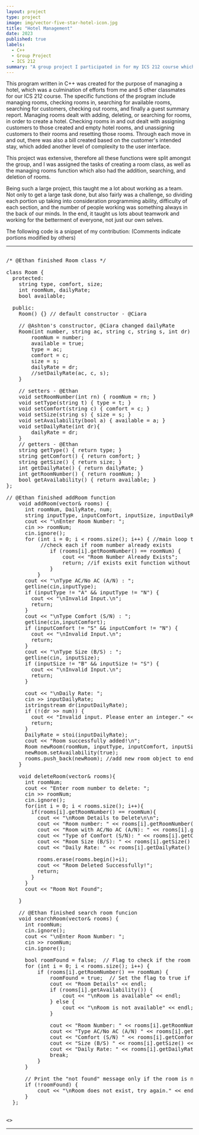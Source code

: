 ```yaml
---
layout: project
type: project
image: img/vector-five-star-hotel-icon.jpg
title: "Hotel Management"
date: 2023
published: true
labels:
  - C++
  - Group Project
  - ICS 212
summary: "A group project I participated in for my ICS 212 course which functions to manage a hotel."
---
```


This program written in C++ was created for the purpose of managing a hotel, which was a culmination of efforts from me and 5 other classmates for our ICS 212 course. The specific functions of the program include managing rooms, checking rooms in, searching for available rooms, searching for customers, checking out rooms, and finally a guest summary report. Managing rooms dealt with adding, deleting, or searching for rooms, in order to create a hotel. Checking rooms in and out dealt with assigning customers to those created and empty hotel rooms, and unassigning customers to their rooms and resetting those rooms. Through each move in and out, there was also a bill created based on the customer's intended stay, which added another level of complexity to the user interface. 

This project was extensive, therefore all these functions were split amongst the group, and I was assigned the tasks of creating a room class, as well as the managing rooms function which also had the addition, searching, and deletion of rooms. 

Being such a large project, this taught me a lot about working as a team. Not only to get a large task done, but also fairly was a challenge, so dividing each portion up taking into consideration programming ability, difficulty of each section, and the number of people working was something always in the back of our minds. In the end, it taught us lots about teamwork and working for the betterment of everyone, not just our own selves. 

The following code is a snippet of my contribution: (Comments indicate portions modified by others)

<hr>

<pre>

/* @Ethan finished Room class */
  
class Room {
  protected:
    string type, comfort, size;
    int roomNum, dailyRate;
    bool available;

  public:
    Room() {} // default constructor - @Ciara

    // @Ashton's constructor, @Ciara changed dailyRate
    Room(int number, string ac, string c, string s, int dr) {
        roomNum = number;
        available = true;
        type = ac;
        comfort = c;
        size = s;
        dailyRate = dr;
        //setDailyRate(ac, c, s);
    }

    // setters - @Ethan
    void setRoomNumber(int rn) { roomNum = rn; }
    void setType(string t) { type = t; }
    void setComfort(string c) { comfort = c; }
    void setSize(string s) { size = s; }
    void setAvailability(bool a) { available = a; }
    void setDailyRate(int dr){
        dailyRate = dr;
    }
    // getters - @Ethan
    string getType() { return type; }
    string getComfort() { return comfort; }
    string getSize() { return size; }
    int getDailyRate() { return dailyRate; }
    int getRoomNumber() { return roomNum; }
    bool getAvailability() { return available; }
};

// @Ethan finished addRoom function
    void addRoom(vector<Room>& rooms) {
      int roomNum, DailyRate, num;
      string inputType, inputComfort, inputSize, inputDailyRate;
      cout << "\nEnter Room Number: ";
      cin >> roomNum;
      cin.ignore();
      for (int i = 0; i < rooms.size(); i++) { //main loop that starts at begining  
           //check each if room number already exists
              if (rooms[i].getRoomNumber() == roomNum) {
                  cout << "Room Number Already Exists";
                  return; //if exists exit function without adding room
              }
          }
      cout << "\nType AC/No AC (A/N) : ";
      getline(cin,inputType);
      if (inputType != "A" && inputType != "N") {
        cout << "\nInvalid Input.\n";
        return;
      }
      cout << "\nType Comfort (S/N) : ";
      getline(cin,inputComfort);
      if (inputComfort != "S" && inputComfort != "N") {
        cout << "\nInvalid Input.\n";
        return;
      }
      cout << "\nType Size (B/S) : ";
      getline(cin, inputSize);
      if (inputSize != "B" && inputSize != "S") {
        cout << "\nInvalid Input.\n";
        return;
      }
      
      cout << "\nDaily Rate: ";
      cin >> inputDailyRate;
      istringstream dr(inputDailyRate);
      if (!(dr >> num)) {
        cout << "Invalid input. Please enter an integer." << endl;
        return;
      }
      DailyRate = stoi(inputDailyRate);
      cout << "Room successfully added!\n";
      Room newRoom(roomNum, inputType, inputComfort, inputSize, DailyRate); //new room object
      newRoom.setAvailability(true);
      rooms.push_back(newRoom); //add new room object to end of room vector
    }

    void deleteRoom(vector<Room>& rooms){
      int roomNum;
      cout << "Enter room number to delete: ";
      cin >> roomNum;
      cin.ignore();
      for(int i = 0; i < rooms.size(); i++){
        if(rooms[i].getRoomNumber() == roomNum){
          cout << "\nRoom Details to Delete\n\n";
          cout << "Room number: " << rooms[i].getRoomNumber() << "\n";
          cout << "Room with AC/No AC (A/N): " << rooms[i].getType() << "\n";
          cout << "Type of Comfort (S/N): " << rooms[i].getComfort() << "\n";
          cout << "Room Size (B/S): " << rooms[i].getSize() << "\n";
          cout << "Daily Rate: " << rooms[i].getDailyRate() << "\n";

          rooms.erase(rooms.begin()+i);
          cout << "Room Deleted Successfully!";
          return;
        }
      }
      cout << "Room Not Found";

    }

    // @Ethan finished search room funcion
    void searchRoom(vector<Room>& rooms) {
      int roomNum;
      cin.ignore();
      cout << "\nEnter Room Number: ";
      cin >> roomNum;
      cin.ignore();

      bool roomFound = false;  // Flag to check if the room is found
      for (int i = 0; i < rooms.size(); i++) {
          if (rooms[i].getRoomNumber() == roomNum) {
              roomFound = true;  // Set the flag to true if the room is found
              cout << "Room Details" << endl;
              if (rooms[i].getAvailability()) {
                  cout << "\nRoom is available" << endl;
              } else {
                  cout << "\nRoom is not available" << endl;
              }

              cout << "Room Number: " << rooms[i].getRoomNumber() << endl;
              cout << "Type AC/No AC (A/N) " << rooms[i].getType() << endl;
              cout << "Comfort (S/N) " << rooms[i].getComfort() << endl;
              cout << "Size (B/S) " << rooms[i].getSize() << endl;
              cout << "Daily Rate: " << rooms[i].getDailyRate() << endl;
              break;
          }
      }

      // Print the "not found" message only if the room is not found
      if (!roomFound) {
          cout << "\nRoom does not exist, try again." << endl;
      }
  };
                                                

<>
</pre>

<hr>

